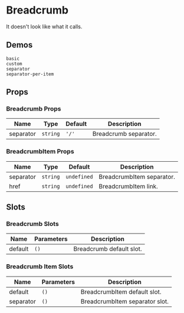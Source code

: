 # Breadcrumb

It doesn't look like what it calls.

## Demos

```demo
basic
custom
separator
separator-per-item
```

## Props

### Breadcrumb Props

| Name      | Type     | Default | Description           |
| --------- | -------- | ------- | --------------------- |
| separator | `string` | `'/'`   | Breadcrumb separator. |

### BreadcrumbItem Props

| Name      | Type     | Default     | Description               |
| --------- | -------- | ----------- | ------------------------- |
| separator | `string` | `undefined` | BreadcrumbItem separator. |
| href      | `string` | `undefined` | BreadcrumbItem link.      |

## Slots

### Breadcrumb Slots

| Name    | Parameters | Description              |
| ------- | ---------- | ------------------------ |
| default | `()`       | Breadcrumb default slot. |

### Breadcrumb Item Slots

| Name      | Parameters | Description                    |
| --------- | ---------- | ------------------------------ |
| default   | `()`       | BreadcrumbItem default slot.   |
| separator | `()`       | BreadcrumbItem separator slot. |

